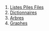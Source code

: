 1. [Listes Piles Files](../1.1_Listes_Piles_Files/cours/)
2. [Dictionnaires](../1.2_Dictionnaires/cours/)
3. [Arbres](../1.3_Arbres/cours/)
4. [Graphes](../1.4_Graphes/cours/)
